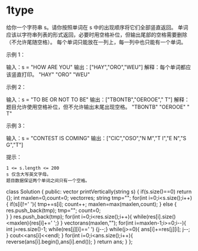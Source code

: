 # 1type
给你一个字符串 s。请你按照单词在 s 中的出现顺序将它们全部竖直返回。
单词应该以字符串列表的形式返回，必要时用空格补位，但输出尾部的空格需要删除（不允许尾随空格）。
每个单词只能放在一列上，每一列中也只能有一个单词。

 

示例 1：

输入：s = "HOW ARE YOU"
输出：["HAY","ORO","WEU"]
解释：每个单词都应该竖直打印。 
 "HAY"
 "ORO"
 "WEU"

示例 2：

输入：s = "TO BE OR NOT TO BE"
输出：["TBONTB","OEROOE","   T"]
解释：题目允许使用空格补位，但不允许输出末尾出现空格。
"TBONTB"
"OEROOE"
"   T"

示例 3：

输入：s = "CONTEST IS COMING"
输出：["CIC","OSO","N M","T I","E N","S G","T"]

 

提示：

    1 <= s.length <= 200
    s 仅含大写英文字母。
    题目数据保证两个单词之间只有一个空格。
    
class Solution {
public:
    vector<string> printVertically(string s) {
        if(s.size()==0) return {};
        int maxlen=0,count=0;
        vector<string>res;
        string tmp="";
        for(int i=0;i<s.size();i++){
            if(s[i]!=' '){
                tmp+=s[i];
                count++;
                maxlen=max(maxlen,count);
            }
            else {
                res.push_back(tmp);
                tmp="";
                count=0;   
            }
        }
        res.push_back(tmp);
        for(int i=0;i<res.size();i++){
            while(res[i].size()<maxlen){res[i]+=' ';}
        }
        vector<string>ans(maxlen,"");
        for(int i=maxlen-1;i>=0;i--){
            int j=res.size()-1;
            while(res[j][i]==' ') {j--;}
            while(j>=0){
                ans[i]+=res[j][i];
                j--;
            } 
            cout<<ans[i]<<endl;
        }
        for(int i=0;i<ans.size();i++){
            reverse(ans[i].begin(),ans[i].end());
        }
        return ans;
    }
};

